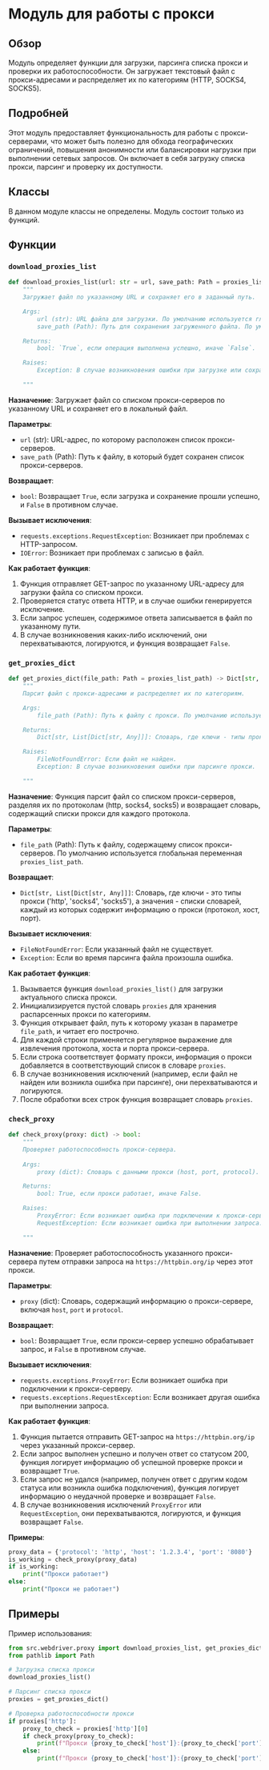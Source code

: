 # Модуль для работы с прокси

## Обзор

Модуль определяет функции для загрузки, парсинга списка прокси и проверки их работоспособности. Он загружает текстовый файл с прокси-адресами и распределяет их по категориям (HTTP, SOCKS4, SOCKS5).

## Подробней

Этот модуль предоставляет функциональность для работы с прокси-серверами, что может быть полезно для обхода географических ограничений, повышения анонимности или балансировки нагрузки при выполнении сетевых запросов. Он включает в себя загрузку списка прокси, парсинг и проверку их доступности.

## Классы

В данном модуле классы не определены. Модуль состоит только из функций.

## Функции

### `download_proxies_list`

```python
def download_proxies_list(url: str = url, save_path: Path = proxies_list_path) -> bool:
    """
    Загружает файл по указанному URL и сохраняет его в заданный путь.

    Args:
        url (str): URL файла для загрузки. По умолчанию используется глобальная переменная `url`.
        save_path (Path): Путь для сохранения загруженного файла. По умолчанию используется глобальная переменная `proxies_list_path`.

    Returns:
        bool: `True`, если операция выполнена успешно, иначе `False`.

    Raises:
        Exception: В случае возникновения ошибки при загрузке или сохранении файла.

    """
```

**Назначение**: Загружает файл со списком прокси-серверов по указанному URL и сохраняет его в локальный файл.

**Параметры**:
- `url` (str): URL-адрес, по которому расположен список прокси-серверов.
- `save_path` (Path): Путь к файлу, в который будет сохранен список прокси-серверов.

**Возвращает**:
- `bool`: Возвращает `True`, если загрузка и сохранение прошли успешно, и `False` в противном случае.

**Вызывает исключения**:
- `requests.exceptions.RequestException`: Возникает при проблемах с HTTP-запросом.
- `IOError`: Возникает при проблемах с записью в файл.

**Как работает функция**:
1. Функция отправляет GET-запрос по указанному URL-адресу для загрузки файла со списком прокси.
2. Проверяется статус ответа HTTP, и в случае ошибки генерируется исключение.
3. Если запрос успешен, содержимое ответа записывается в файл по указанному пути.
4. В случае возникновения каких-либо исключений, они перехватываются, логируются, и функция возвращает `False`.

### `get_proxies_dict`

```python
def get_proxies_dict(file_path: Path = proxies_list_path) -> Dict[str, List[Dict[str, Any]]]:
    """
    Парсит файл с прокси-адресами и распределяет их по категориям.

    Args:
        file_path (Path): Путь к файлу с прокси. По умолчанию используется глобальная переменная `proxies_list_path`.

    Returns:
        Dict[str, List[Dict[str, Any]]]: Словарь, где ключи - типы прокси ('http', 'socks4', 'socks5'), а значения - списки словарей с данными прокси.

    Raises:
        FileNotFoundError: Если файл не найден.
        Exception: В случае возникновения ошибки при парсинге прокси.

    """
```

**Назначение**: Функция парсит файл со списком прокси-серверов, разделяя их по протоколам (http, socks4, socks5) и возвращает словарь, содержащий списки прокси для каждого протокола.

**Параметры**:
- `file_path` (Path): Путь к файлу, содержащему список прокси-серверов. По умолчанию используется глобальная переменная `proxies_list_path`.

**Возвращает**:
- `Dict[str, List[Dict[str, Any]]]`: Словарь, где ключи - это типы прокси ('http', 'socks4', 'socks5'), а значения - списки словарей, каждый из которых содержит информацию о прокси (протокол, хост, порт).

**Вызывает исключения**:
- `FileNotFoundError`: Если указанный файл не существует.
- `Exception`: Если во время парсинга файла произошла ошибка.

**Как работает функция**:
1.  Вызывается функция `download_proxies_list()` для загрузки актуального списка прокси.
2.  Инициализируется пустой словарь `proxies` для хранения распарсенных прокси по категориям.
3.  Функция открывает файл, путь к которому указан в параметре `file_path`, и читает его построчно.
4.  Для каждой строки применяется регулярное выражение для извлечения протокола, хоста и порта прокси-сервера.
5.  Если строка соответствует формату прокси, информация о прокси добавляется в соответствующий список в словаре `proxies`.
6.  В случае возникновения исключений (например, если файл не найден или возникла ошибка при парсинге), они перехватываются и логируются.
7.  После обработки всех строк функция возвращает словарь `proxies`.

### `check_proxy`

```python
def check_proxy(proxy: dict) -> bool:
    """
    Проверяет работоспособность прокси-сервера.
    
    Args:
        proxy (dict): Словарь с данными прокси (host, port, protocol).

    Returns:
        bool: True, если прокси работает, иначе False.

    Raises:
        ProxyError: Если возникает ошибка при подключении к прокси-серверу.
        RequestException: Если возникает ошибка при выполнении запроса.

    """
```

**Назначение**: Проверяет работоспособность указанного прокси-сервера путем отправки запроса на `https://httpbin.org/ip` через этот прокси.

**Параметры**:
- `proxy` (dict): Словарь, содержащий информацию о прокси-сервере, включая `host`, `port` и `protocol`.

**Возвращает**:
- `bool`: Возвращает `True`, если прокси-сервер успешно обрабатывает запрос, и `False` в противном случае.

**Вызывает исключения**:
- `requests.exceptions.ProxyError`: Если возникает ошибка при подключении к прокси-серверу.
- `requests.exceptions.RequestException`: Если возникает другая ошибка при выполнении запроса.

**Как работает функция**:
1. Функция пытается отправить GET-запрос на `https://httpbin.org/ip` через указанный прокси-сервер.
2. Если запрос выполнен успешно и получен ответ со статусом 200, функция логирует информацию об успешной проверке прокси и возвращает `True`.
3. Если запрос не удался (например, получен ответ с другим кодом статуса или возникла ошибка подключения), функция логирует информацию о неудачной проверке и возвращает `False`.
4. В случае возникновения исключений `ProxyError` или `RequestException`, они перехватываются, логируются, и функция возвращает `False`.

**Примеры**:

```python
proxy_data = {'protocol': 'http', 'host': '1.2.3.4', 'port': '8080'}
is_working = check_proxy(proxy_data)
if is_working:
    print("Прокси работает")
else:
    print("Прокси не работает")
```
## Примеры

Пример использования:

```python
from src.webdriver.proxy import download_proxies_list, get_proxies_dict, check_proxy
from pathlib import Path

# Загрузка списка прокси
download_proxies_list()

# Парсинг списка прокси
proxies = get_proxies_dict()

# Проверка работоспособности прокси
if proxies['http']:
    proxy_to_check = proxies['http'][0]
    if check_proxy(proxy_to_check):
        print(f"Прокси {proxy_to_check['host']}:{proxy_to_check['port']} работает")
    else:
        print(f"Прокси {proxy_to_check['host']}:{proxy_to_check['port']} не работает")
```